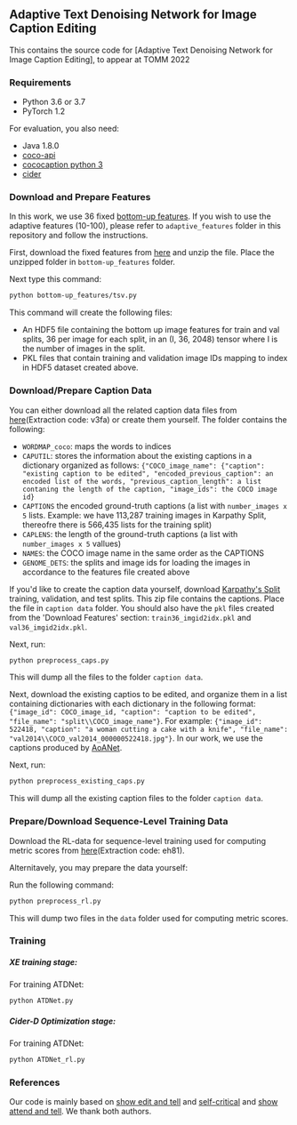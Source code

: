 ## Adaptive Text Denoising Network for Image Caption Editing
This contains the source code for [Adaptive Text Denoising Network for Image Caption Editing], to appear at TOMM 2022

### Requirements
- Python 3.6 or 3.7
- PyTorch 1.2

For evaluation, you also need:
- Java 1.8.0 
- [coco-api](https://github.com/cocodataset/cocoapi) 
- [cococaption python 3](https://github.com/ruotianluo/coco-caption)
- [cider](https://github.com/ruotianluo/cider) 

### Download and Prepare Features
In this work, we use 36 fixed [bottom-up features](https://github.com/peteanderson80/bottom-up-attention). If you wish to use the adaptive features (10-100), please refer to `adaptive_features` folder in this repository and follow the instructions. 

First, download the fixed features from [here](https://imagecaption.blob.core.windows.net/imagecaption/trainval_36.zip) and unzip the file. Place the unzipped folder in `bottom-up_features` folder.  

Next type this command: 
```bash
python bottom-up_features/tsv.py
```

This command will create the following files:
<ul>
<li>An HDF5 file containing the bottom up image features for train and val splits, 36 per image for each split, in an (I, 36, 2048) tensor where I is the number of images in the split.</li>
<li>PKL files that contain training and validation image IDs mapping to index in HDF5 dataset created above.</li>
</ul>

### Download/Prepare Caption Data
You can either download all the related caption data files from [here](https://pan.baidu.com/s/1k9eNw7fggLD9imo3d3IktQ)(Extraction code: v3fa) or create them yourself. The folder contains the following:
-  `WORDMAP_coco`: maps the words to indices 
- `CAPUTIL`: stores the information about the existing captions in a dictionary organized as follows: `{"COCO_image_name": {"caption": "existing caption to be edited", "encoded_previous_caption": an encoded list of the words, "previous_caption_length": a list contaning the length of the caption, "image_ids": the COCO image id}`
- `CAPTIONS` the encoded ground-truth captions (a list with `number_images x 5` lists. Example: we have 113,287 training images in Karpathy Split, thereofre there is 566,435 lists for the training split)
- `CAPLENS`: the length of the ground-truth captions (a list with `number_images x 5` vallues)
- `NAMES`: the COCO image name in the same order as the CAPTIONS
- `GENOME_DETS`: the splits and image ids for loading the images in accordance to the features file created above

If you'd like to create the caption data yourself, download [Karpathy's Split](http://cs.stanford.edu/people/karpathy/deepimagesent/caption_datasets.zip) training, validation, and test splits. This zip file contains the captions. Place the file in `caption data` folder. You should also have the `pkl` files created from the 'Download Features' section: `train36_imgid2idx.pkl` and `val36_imgid2idx.pkl`.

Next, run: 
```bash
python preprocess_caps.py
```
This will dump all the files to the folder `caption data`. 

Next, download the existing captios to be edited, and organize them in a list containing dictionaries with each dictionary in the following format: `{"image_id": COCO_image_id, "caption": "caption to be edited", "file_name": "split\\COCO_image_name"}`. For example: `{"image_id": 522418, "caption": "a woman cutting a cake with a knife", "file_name": "val2014\\COCO_val2014_000000522418.jpg"}`. In our work, we use the captions produced by [AoANet](https://github.com/husthuaan/AoANet).

Next, run: 
```bash
python preprocess_existing_caps.py
```
This will dump all the existing caption files to the folder `caption data`.

### Prepare/Download Sequence-Level Training Data
Download the RL-data for sequence-level training used for computing metric scores from [here](https://pan.baidu.com/s/1j8OkPbwkJnJzoPU4O03dBg)(Extraction code: eh81). 

Alternitavely, you may prepare the data yourself: 

Run the following command:
```bash
python preprocess_rl.py
```
This will dump two files in the `data` folder used for computing metric scores.

### Training
##### XE training stage: 

For training ATDNet:
```bash
python ATDNet.py
```

##### Cider-D Optimization stage:

For training ATDNet:
```bash
python ATDNet_rl.py
```

### References
Our code is mainly based on [show edit and tell](https://github.com/fawazsammani/show-edit-tell) and [self-critical](https://github.com/ruotianluo/self-critical.pytorch) and [show attend and tell](https://github.com/sgrvinod/a-PyTorch-Tutorial-to-Image-Captioning). We thank both authors.